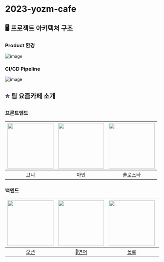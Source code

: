 # 2023-yozm-cafe
## 🖥️ 프로젝트 아키텍처 구조
### Product 환경
![image](https://github.com/woowacourse-teams/2023-yozm-cafe/assets/86547109/45e62a4c-d2b0-4da3-8b8e-83964ccda70b)
### CI/CD Pipeline
![image](https://github.com/woowacourse-teams/2023-yozm-cafe/assets/86547109/d78be142-9d72-437b-803d-fa349ad36cf9)

## ⭐️ 팀 요즘카페 소개
### 프론트엔드
|<img src="https://avatars.githubusercontent.com/u/122500517?v=4" width="150" height="150">|<img src ="https://avatars.githubusercontent.com/u/95906910?v=4)" width="150" height="150">|<img src ="https://avatars.githubusercontent.com/u/20203944?v=4)" width="150" height="150">
|:-:|:-:|:-:|
|[고니](https://github.com/jeongwusi)|[아인](https://github.com/geuntaek1013)|[솔로스타](https://github.com/solo5star)
### 백엔드
|<img src="https://avatars.githubusercontent.com/u/86547109?v=4" width="150" height="150">|<img src ="https://avatars.githubusercontent.com/u/93072571?v=4)" width="150" height="150">|<img src ="https://avatars.githubusercontent.com/u/96301958?v=4)" width="150" height="150">|<img src ="https://avatars.githubusercontent.com/u/96762301?v=4)" width="150" height="150">
|:-:|:-:|:-:|:-:|
|[오션](https://github.com/donghae-kim)|[연어](https://github.com/nuyh99)|[폴로](https://github.com/green-kong)|[도치](https://github.com/hum02)|
